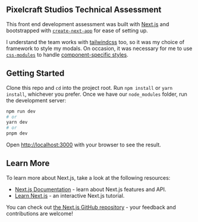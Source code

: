 ## Pixelcraft Studios Technical Assessment

This front end development assessment was built with [Next.js](https://nextjs.org/) and bootstrapped with [`create-next-app`](https://github.com/vercel/next.js/tree/canary/packages/create-next-app) for ease of setting up.

I understand the team works with [tailwindcss](https://tailwindcss.com/) too, so it was my choice of framework to style my modals. On occasion, it was necessary for me to use [`css-modules`](https://github.com/css-modules/css-modules) to handle [component-specific styles](https://nextjs.org/docs/basic-features/built-in-css-support#adding-component-level-css).

## Getting Started

Clone this repo and `cd` into the project root. Run `npm install` or `yarn install`, whichever you prefer. Once we have our `node_modules` folder, run the development server:

```bash
npm run dev
# or
yarn dev
# or
pnpm dev
```

Open [http://localhost:3000](http://localhost:3000) with your browser to see the result.

## Learn More

To learn more about Next.js, take a look at the following resources:

- [Next.js Documentation](https://nextjs.org/docs) - learn about Next.js features and API.
- [Learn Next.js](https://nextjs.org/learn) - an interactive Next.js tutorial.

You can check out [the Next.js GitHub repository](https://github.com/vercel/next.js/) - your feedback and contributions are welcome!

